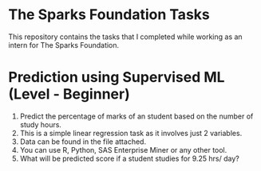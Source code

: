 # The Sparks Foundation Tasks
This repository contains the tasks that I completed while working as an intern for The Sparks Foundation.

# Prediction using Supervised ML (Level - Beginner)
1. Predict the percentage of marks of an student based on the number of study hours.
2. This is a simple linear regression task as it involves just 2 variables.
3. Data can be found in the file attached.
4. You can use R, Python, SAS Enterprise Miner or any other tool.
5. What will be predicted score if a student studies for 9.25 hrs/ day?
